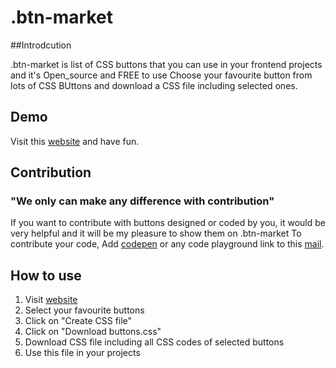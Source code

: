 # .btn-market

  ##Introdcution

   .btn-market is list of CSS buttons that you can use in your frontend projects and it's Open_source and FREE to use
   Choose your favourite button from lots of CSS BUttons and download a CSS file including selected ones.

  ## Demo

   Visit this [website](https://fewprojects.github.io/btnmarket/) and have fun.

  ## Contribution
  
  ### "We only can make any difference with contribution"
  
  If you want to contribute with buttons designed or coded by you, it would be very helpful and it will be my pleasure to show them on .btn-market
  To contribute your code, Add [codepen](https://codepen.io/) or any code playground link to this [mail](ankit.upa007@gmail.com).
  
  ## How to use 
  
  1. Visit [website](https://fewprojects.github.io/btnmarket/)
  2. Select your favourite buttons
  3. Click on "Create CSS file"
  4. Click on "Download buttons.css"
  5. Download CSS file including all CSS codes of selected buttons
  6. Use this file in your projects


